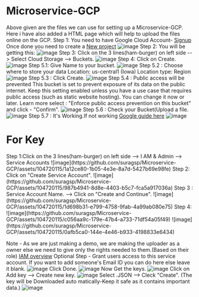 # Microservice-GCP
Above given are the files we can use for setting up a Microservice-GCP. Here i have also added a HTML page which will help to upload the files online on the GCP.
Step 1: You need to have Google Cloud Account- <a href="https://console.cloud.google.com/freetrial/signup"> Signup</a>
Once done you need to create a <a href="https://console.cloud.google.com/projectcreate">New project</a> 
![image](https://github.com/suragsp/Microservice-GCP/assets/104720115/cf3872e9-096a-4e57-b840-266b1dc24a22)
Step 2: You will be getting this:
![image](https://github.com/suragsp/Microservice-GCP/assets/104720115/07e4ddae-2bb2-4d6a-a304-0b46186052c2)
Step 3: Click on the 3 lines(ham-burger) on left side --> Select Cloud Storage --> Buckets.
![image](https://github.com/suragsp/Microservice-GCP/assets/104720115/299ed9a3-3ff8-4517-a654-b0db7d6a7185)
Step 4: Click on Create.
![image](https://github.com/suragsp/Microservice-GCP/assets/104720115/1b32e9da-2abf-4b05-ad1b-3db729f17b31)
Step 5.1: Give Name to your bucket.
![image](https://github.com/suragsp/Microservice-GCP/assets/104720115/3b4bf305-5d91-43c5-acd5-5324f027c529)
Step 5.2 : Choose where to store your data
            Location: us-central1 (Iowa)
            Location type: Region
![image](https://github.com/suragsp/Microservice-GCP/assets/104720115/fe6c1020-e02f-4f94-b509-b964ed374c92)
Step 5.3 : Click Create.
![image](https://github.com/suragsp/Microservice-GCP/assets/104720115/312dfc09-813d-4d63-8e11-9a02cb4c3492)
Step 5.4 : Public access will be prevented
This bucket is set to prevent exposure of its data on the public internet.
Keep this setting enabled unless you have a use case that requires public access (such as static website hosting). You can change it now or later. Learn more 
select : "Enforce public access prevention on this bucket" and click - "Confirm".
![image](https://github.com/suragsp/Microservice-GCP/assets/104720115/5d649552-498e-4210-a04e-960e3bc42a12)
Step 5.6 : Check your Bucket(Upload a file.
![image](https://github.com/suragsp/Microservice-GCP/assets/104720115/7ce9397a-ae20-42a9-bfa1-da21d86bd9ed)
Step 5.7 : It's Working.If not working <a href= "https://cloud.google.com/storage/docs/creating-buckets">Google guide here</a>
![image](https://github.com/suragsp/Microservice-GCP/assets/104720115/50b0a5d8-abee-44ea-baa2-bf664298678b)

<h1>For Key</h1>
Step 1:Click on the 3 lines(ham-burger) on left side --> I AM & Admin --> Service Accounts
![image](https://github.com/suragsp/Microservice-GCP/assets/104720115/1a12ce80-1b05-4e3e-8a7d-5427b69e98fe)
Step 2: Click on "Create Service Account".
![image](https://github.com/suragsp/Microservice-GCP/assets/104720115/987b4941-8d8e-4403-b5c7-fca5a917036a)
Step 3 : Service Account Name. --> Click on "Create and Continue".
![image](https://github.com/suragsp/Microservice-GCP/assets/104720115/1d698b31-e799-4758-9fab-4a99ab080e75)
Step 4: 
![image](https://github.com/suragsp/Microservice-GCP/assets/104720115/c056aa9c-179e-47b4-a733-71df54a05f49)
![image](https://github.com/suragsp/Microservice-GCP/assets/104720115/0afb5ca0-144e-4e46-b933-4198833e6434)

Note - As we are just making a demo, we are making the uploader as a owner else we need to give only the rights needed to them.(Based on their role) <a href="https://cloud.google.com/iam/docs/overview">IAM overview</a>
Optional Step - Grant users access to this service account.
If you want to add someone's Email ID you can do here else leave it blank.
![image](https://github.com/suragsp/Microservice-GCP/assets/104720115/fce28bac-abba-4d75-89af-38370da517eb)
Click Done.
![image](https://github.com/suragsp/Microservice-GCP/assets/104720115/c18a32f9-0ff8-4d6a-ac9c-10dc7f3adb8b)
Now Get the keys.
![image](https://github.com/suragsp/Microservice-GCP/assets/104720115/cd2a7afa-b594-4f52-8e39-971424a8cf3b)
Click on Add key --> Create new key.
![image](https://github.com/suragsp/Microservice-GCP/assets/104720115/1f7ba849-a4ce-4b86-bf0e-c34489333e4c)
Select .JSON --> Cleck "Create". (The key will be Downloaded auto matically-Keep it safe as it contains important data.)
![image](https://github.com/suragsp/Microservice-GCP/assets/104720115/5ec59b69-b440-4ce9-ae32-aec820140457)













 

